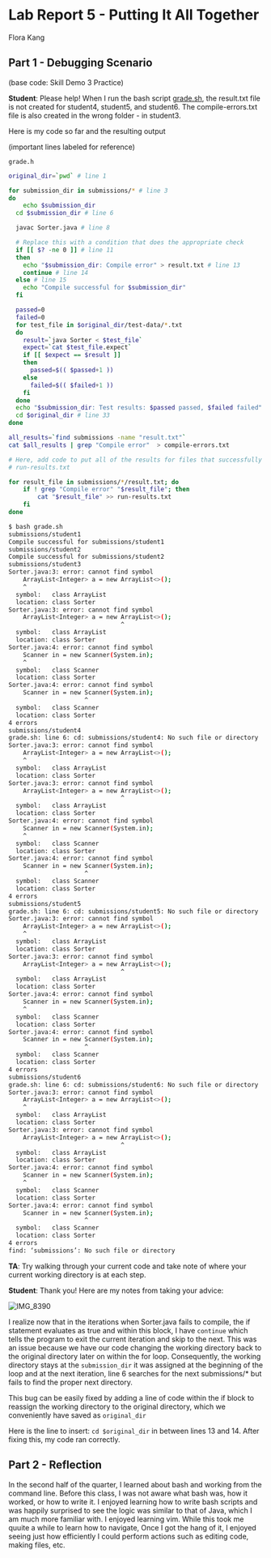 # Lab Report 5 - Putting It All Together

Flora Kang

## Part 1 - Debugging Scenario

(base code: Skill Demo 3 Practice)

**Student**: Please help! When I run the bash script [grade.sh](http://grade.sh), the result.txt file is not created for student4, student5, and student6. The compile-errors.txt file is also created in the wrong folder - in student3.

Here is my code so far and the resulting output

(important lines labeled for reference)

`grade.h`

```bash
original_dir=`pwd` # line 1

for submission_dir in submissions/* # line 3
do
	echo $submission_dir
  cd $submission_dir # line 6

  javac Sorter.java # line 8

  # Replace this with a condition that does the appropriate check
  if [[ $? -ne 0 ]] # line 11
  then
    echo "$submission_dir: Compile error" > result.txt # line 13    
    continue # line 14
  else # line 15
    echo "Compile successful for $submission_dir"
  fi

  passed=0
  failed=0
  for test_file in $original_dir/test-data/*.txt
  do
    result=`java Sorter < $test_file`
    expect=`cat $test_file.expect`
    if [[ $expect == $result ]]
    then
      passed=$(( $passed+1 ))
    else
      failed=$(( $failed+1 ))
    fi
  done
  echo "$submission_dir: Test results: $passed passed, $failed failed" > result.txt
  cd $original_dir # line 33
done

all_results=`find submissions -name "result.txt"`
cat $all_results | grep "Compile error"  > compile-errors.txt

# Here, add code to put all of the results for files that successfully ran into
# run-results.txt

for result_file in submissions/*/result.txt; do
    if ! grep "Compile error" "$result_file"; then
        cat "$result_file" >> run-results.txt
    fi
done

```

```bash
$ bash grade.sh
submissions/student1
Compile successful for submissions/student1
submissions/student2
Compile successful for submissions/student2
submissions/student3
Sorter.java:3: error: cannot find symbol
    ArrayList<Integer> a = new ArrayList<>();
    ^
  symbol:   class ArrayList
  location: class Sorter
Sorter.java:3: error: cannot find symbol
    ArrayList<Integer> a = new ArrayList<>();
                               ^
  symbol:   class ArrayList
  location: class Sorter
Sorter.java:4: error: cannot find symbol
    Scanner in = new Scanner(System.in);
    ^
  symbol:   class Scanner
  location: class Sorter
Sorter.java:4: error: cannot find symbol
    Scanner in = new Scanner(System.in);
                     ^
  symbol:   class Scanner
  location: class Sorter
4 errors
submissions/student4
grade.sh: line 6: cd: submissions/student4: No such file or directory
Sorter.java:3: error: cannot find symbol
    ArrayList<Integer> a = new ArrayList<>();
    ^
  symbol:   class ArrayList
  location: class Sorter
Sorter.java:3: error: cannot find symbol
    ArrayList<Integer> a = new ArrayList<>();
                               ^
  symbol:   class ArrayList
  location: class Sorter
Sorter.java:4: error: cannot find symbol
    Scanner in = new Scanner(System.in);
    ^
  symbol:   class Scanner
  location: class Sorter
Sorter.java:4: error: cannot find symbol
    Scanner in = new Scanner(System.in);
                     ^
  symbol:   class Scanner
  location: class Sorter
4 errors
submissions/student5
grade.sh: line 6: cd: submissions/student5: No such file or directory
Sorter.java:3: error: cannot find symbol
    ArrayList<Integer> a = new ArrayList<>();
    ^
  symbol:   class ArrayList
  location: class Sorter
Sorter.java:3: error: cannot find symbol
    ArrayList<Integer> a = new ArrayList<>();
                               ^
  symbol:   class ArrayList
  location: class Sorter
Sorter.java:4: error: cannot find symbol
    Scanner in = new Scanner(System.in);
    ^
  symbol:   class Scanner
  location: class Sorter
Sorter.java:4: error: cannot find symbol
    Scanner in = new Scanner(System.in);
                     ^
  symbol:   class Scanner
  location: class Sorter
4 errors
submissions/student6
grade.sh: line 6: cd: submissions/student6: No such file or directory
Sorter.java:3: error: cannot find symbol
    ArrayList<Integer> a = new ArrayList<>();
    ^
  symbol:   class ArrayList
  location: class Sorter
Sorter.java:3: error: cannot find symbol
    ArrayList<Integer> a = new ArrayList<>();
                               ^
  symbol:   class ArrayList
  location: class Sorter
Sorter.java:4: error: cannot find symbol
    Scanner in = new Scanner(System.in);
    ^
  symbol:   class Scanner
  location: class Sorter
Sorter.java:4: error: cannot find symbol
    Scanner in = new Scanner(System.in);
                     ^
  symbol:   class Scanner
  location: class Sorter
4 errors
find: ‘submissions’: No such file or directory
```

**TA**: Try walking through your current code and take note of where your current working directory is at each step.

**Student**: Thank you! Here are my notes from taking your advice:

![IMG_8390](https://github.com/fk-kny/cse15l-lab-reports/assets/158122319/89e683f3-740d-43fb-8a21-92ee807950c8)


I realize now that in the iterations when Sorter.java fails to compile, the if statement evaluates as true and within this block, I have `continue` which tells the program to exit the current iteration and skip to the next. This was an issue because we have our code changing the working directory back to the original directory later on within the for loop. Consequently, the working directory stays at the `submission_dir` it was assigned at the beginning of the loop and at the next iteration, line 6 searches for the next submissions/* but fails to find the proper next directory.

This bug can be easily fixed by adding a line of code within the if block to reassign the working directory to the original directory, which we conveniently have saved as `original_dir`

Here is the line to insert: `cd $original_dir` in between lines 13 and 14.
After fixing this, my code ran correctly.

## Part 2 - Reflection

In the second half of the quarter, I learned about bash and working from the command line. Before this class, I was not aware what bash was, how it worked, or how to write it. I enjoyed learning how to write bash scripts and was happily surprised to see the logic was similar to that of Java, which I am much more familiar with. I enjoyed learning vim. While this took me quuite a while to learn how to navigate, Once I got the hang of it, I enjoyed seeing just how efficiently I could perform actions such as editing code, making files, etc.
